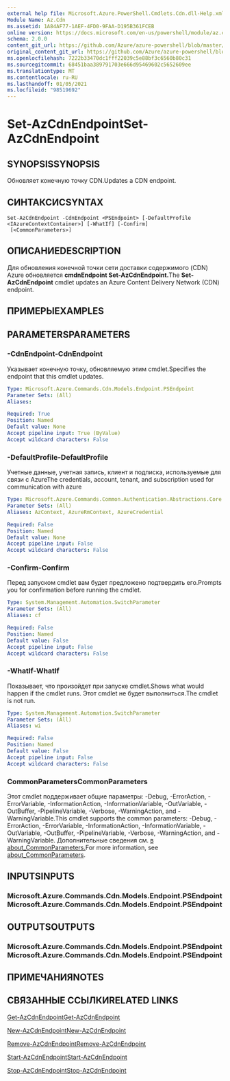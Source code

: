 ```yaml
---
external help file: Microsoft.Azure.PowerShell.Cmdlets.Cdn.dll-Help.xml
Module Name: Az.Cdn
ms.assetid: 1A84AF77-1AEF-4FD0-9FAA-D195B361FCEB
online version: https://docs.microsoft.com/en-us/powershell/module/az.cdn/set-azcdnendpoint
schema: 2.0.0
content_git_url: https://github.com/Azure/azure-powershell/blob/master/src/Cdn/Cdn/help/Set-AzCdnEndpoint.md
original_content_git_url: https://github.com/Azure/azure-powershell/blob/master/src/Cdn/Cdn/help/Set-AzCdnEndpoint.md
ms.openlocfilehash: 7222b33470dc1fff22039c5e88bf3c6560b80c31
ms.sourcegitcommit: 68451baa389791703e666d95469602c5652609ee
ms.translationtype: MT
ms.contentlocale: ru-RU
ms.lasthandoff: 01/05/2021
ms.locfileid: "98519692"
---
```

# <span data-ttu-id="32a30-101">Set-AzCdnEndpoint</span><span class="sxs-lookup"><span data-stu-id="32a30-101">Set-AzCdnEndpoint</span></span>

## <span data-ttu-id="32a30-102">SYNOPSIS</span><span class="sxs-lookup"><span data-stu-id="32a30-102">SYNOPSIS</span></span>
<span data-ttu-id="32a30-103">Обновляет конечную точку CDN.</span><span class="sxs-lookup"><span data-stu-id="32a30-103">Updates a CDN endpoint.</span></span>

## <span data-ttu-id="32a30-104">СИНТАКСИС</span><span class="sxs-lookup"><span data-stu-id="32a30-104">SYNTAX</span></span>

```
Set-AzCdnEndpoint -CdnEndpoint <PSEndpoint> [-DefaultProfile <IAzureContextContainer>] [-WhatIf] [-Confirm]
 [<CommonParameters>]
```

## <span data-ttu-id="32a30-105">ОПИСАНИЕ</span><span class="sxs-lookup"><span data-stu-id="32a30-105">DESCRIPTION</span></span>
<span data-ttu-id="32a30-106">Для обновления конечной точки сети доставки содержимого (CDN) Azure обновляется **cmdnEndpoint Set-AzCdnEndpoint.**</span><span class="sxs-lookup"><span data-stu-id="32a30-106">The **Set-AzCdnEndpoint** cmdlet updates an Azure Content Delivery Network (CDN) endpoint.</span></span>

## <span data-ttu-id="32a30-107">ПРИМЕРЫ</span><span class="sxs-lookup"><span data-stu-id="32a30-107">EXAMPLES</span></span>

## <span data-ttu-id="32a30-108">PARAMETERS</span><span class="sxs-lookup"><span data-stu-id="32a30-108">PARAMETERS</span></span>

### <span data-ttu-id="32a30-109">-CdnEndpoint</span><span class="sxs-lookup"><span data-stu-id="32a30-109">-CdnEndpoint</span></span>
<span data-ttu-id="32a30-110">Указывает конечную точку, обновляемую этим cmdlet.</span><span class="sxs-lookup"><span data-stu-id="32a30-110">Specifies the endpoint that this cmdlet updates.</span></span>

```yaml
Type: Microsoft.Azure.Commands.Cdn.Models.Endpoint.PSEndpoint
Parameter Sets: (All)
Aliases:

Required: True
Position: Named
Default value: None
Accept pipeline input: True (ByValue)
Accept wildcard characters: False
```

### <span data-ttu-id="32a30-111">-DefaultProfile</span><span class="sxs-lookup"><span data-stu-id="32a30-111">-DefaultProfile</span></span>
<span data-ttu-id="32a30-112">Учетные данные, учетная запись, клиент и подписка, используемые для связи с Azure</span><span class="sxs-lookup"><span data-stu-id="32a30-112">The credentials, account, tenant, and subscription used for communication with azure</span></span>

```yaml
Type: Microsoft.Azure.Commands.Common.Authentication.Abstractions.Core.IAzureContextContainer
Parameter Sets: (All)
Aliases: AzContext, AzureRmContext, AzureCredential

Required: False
Position: Named
Default value: None
Accept pipeline input: False
Accept wildcard characters: False
```

### <span data-ttu-id="32a30-113">-Confirm</span><span class="sxs-lookup"><span data-stu-id="32a30-113">-Confirm</span></span>
<span data-ttu-id="32a30-114">Перед запуском cmdlet вам будет предложено подтвердить его.</span><span class="sxs-lookup"><span data-stu-id="32a30-114">Prompts you for confirmation before running the cmdlet.</span></span>

```yaml
Type: System.Management.Automation.SwitchParameter
Parameter Sets: (All)
Aliases: cf

Required: False
Position: Named
Default value: False
Accept pipeline input: False
Accept wildcard characters: False
```

### <span data-ttu-id="32a30-115">-WhatIf</span><span class="sxs-lookup"><span data-stu-id="32a30-115">-WhatIf</span></span>
<span data-ttu-id="32a30-116">Показывает, что произойдет при запуске cmdlet.</span><span class="sxs-lookup"><span data-stu-id="32a30-116">Shows what would happen if the cmdlet runs.</span></span>
<span data-ttu-id="32a30-117">Этот cmdlet не будет выполниться.</span><span class="sxs-lookup"><span data-stu-id="32a30-117">The cmdlet is not run.</span></span>

```yaml
Type: System.Management.Automation.SwitchParameter
Parameter Sets: (All)
Aliases: wi

Required: False
Position: Named
Default value: False
Accept pipeline input: False
Accept wildcard characters: False
```

### <span data-ttu-id="32a30-118">CommonParameters</span><span class="sxs-lookup"><span data-stu-id="32a30-118">CommonParameters</span></span>
<span data-ttu-id="32a30-119">Этот cmdlet поддерживает общие параметры: -Debug, -ErrorAction, -ErrorVariable, -InformationAction, -InformationVariable, -OutVariable, -OutBuffer, -PipelineVariable, -Verbose, -WarningAction, and -WarningVariable.</span><span class="sxs-lookup"><span data-stu-id="32a30-119">This cmdlet supports the common parameters: -Debug, -ErrorAction, -ErrorVariable, -InformationAction, -InformationVariable, -OutVariable, -OutBuffer, -PipelineVariable, -Verbose, -WarningAction, and -WarningVariable.</span></span> <span data-ttu-id="32a30-120">Дополнительные сведения см. [в about_CommonParameters.](http://go.microsoft.com/fwlink/?LinkID=113216)</span><span class="sxs-lookup"><span data-stu-id="32a30-120">For more information, see [about_CommonParameters](http://go.microsoft.com/fwlink/?LinkID=113216).</span></span>

## <span data-ttu-id="32a30-121">INPUTS</span><span class="sxs-lookup"><span data-stu-id="32a30-121">INPUTS</span></span>

### <span data-ttu-id="32a30-122">Microsoft.Azure.Commands.Cdn.Models.Endpoint.PSEndpoint</span><span class="sxs-lookup"><span data-stu-id="32a30-122">Microsoft.Azure.Commands.Cdn.Models.Endpoint.PSEndpoint</span></span>

## <span data-ttu-id="32a30-123">OUTPUTS</span><span class="sxs-lookup"><span data-stu-id="32a30-123">OUTPUTS</span></span>

### <span data-ttu-id="32a30-124">Microsoft.Azure.Commands.Cdn.Models.Endpoint.PSEndpoint</span><span class="sxs-lookup"><span data-stu-id="32a30-124">Microsoft.Azure.Commands.Cdn.Models.Endpoint.PSEndpoint</span></span>

## <span data-ttu-id="32a30-125">ПРИМЕЧАНИЯ</span><span class="sxs-lookup"><span data-stu-id="32a30-125">NOTES</span></span>

## <span data-ttu-id="32a30-126">СВЯЗАННЫЕ ССЫЛКИ</span><span class="sxs-lookup"><span data-stu-id="32a30-126">RELATED LINKS</span></span>

[<span data-ttu-id="32a30-127">Get-AzCdnEndpoint</span><span class="sxs-lookup"><span data-stu-id="32a30-127">Get-AzCdnEndpoint</span></span>](./Get-AzCdnEndpoint.md)

[<span data-ttu-id="32a30-128">New-AzCdnEndpoint</span><span class="sxs-lookup"><span data-stu-id="32a30-128">New-AzCdnEndpoint</span></span>](./New-AzCdnEndpoint.md)

[<span data-ttu-id="32a30-129">Remove-AzCdnEndpoint</span><span class="sxs-lookup"><span data-stu-id="32a30-129">Remove-AzCdnEndpoint</span></span>](./Remove-AzCdnEndpoint.md)

[<span data-ttu-id="32a30-130">Start-AzCdnEndpoint</span><span class="sxs-lookup"><span data-stu-id="32a30-130">Start-AzCdnEndpoint</span></span>](./Start-AzCdnEndpoint.md)

[<span data-ttu-id="32a30-131">Stop-AzCdnEndpoint</span><span class="sxs-lookup"><span data-stu-id="32a30-131">Stop-AzCdnEndpoint</span></span>](./Stop-AzCdnEndpoint.md)


